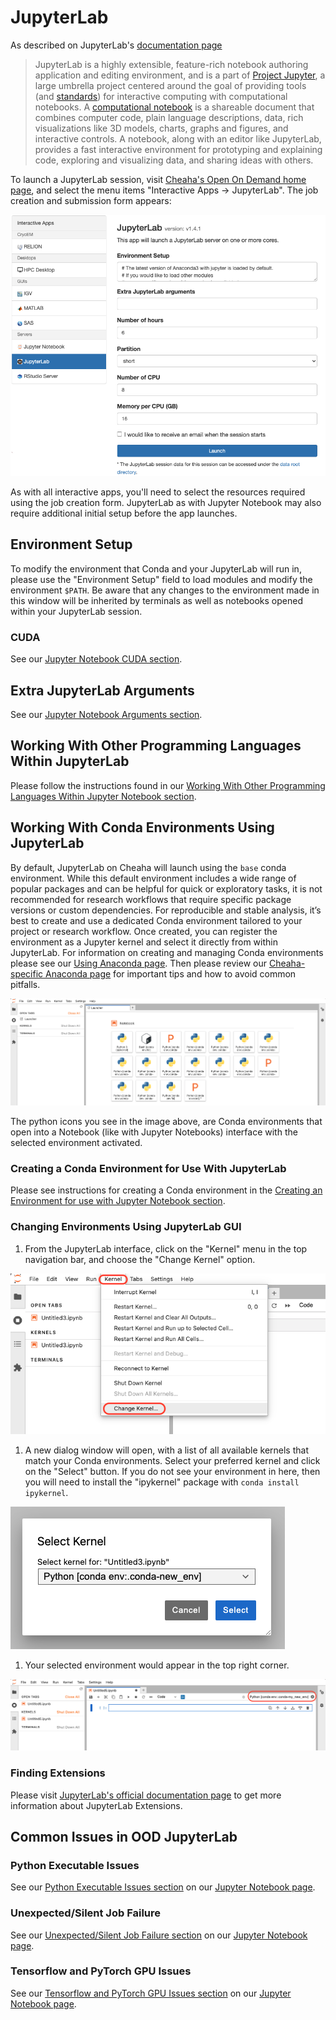 # JupyterLab

As described on JupyterLab's [documentation page](https://jupyterlab.readthedocs.io/en/latest/)
>JupyterLab is a highly extensible, feature-rich notebook authoring application and editing environment, and is a part of [Project Jupyter](https://docs.jupyter.org/en/latest/), a large umbrella project centered around the goal of providing tools (and [standards](https://docs.jupyter.org/en/latest/#sub-project-documentation)) for interactive computing with computational notebooks. A [computational notebook](https://docs.jupyter.org/en/latest/#what-is-a-notebook) is a shareable document that combines computer code, plain language descriptions, data, rich visualizations like 3D models, charts, graphs and figures, and interactive controls. A notebook, along with an editor like JupyterLab, provides a fast interactive environment for prototyping and explaining code, exploring and visualizing data, and sharing ideas with others.

To launch a JupyterLab session, visit [Cheaha's Open On Demand home page](https://rc.uab.edu/), and select the menu items "Interactive Apps -> JupyterLab". The job creation and submission form appears:

![!JupyterLab home form](./images/ood_jupyterlab_home_form.png)

As with all interactive apps, you'll need to select the resources required using the job creation form. JupyterLab as with Jupyter Notebook may also require additional initial setup before the app launches.

## Environment Setup

To modify the environment that Conda and your JupyterLab will run in, please use the "Environment Setup" field to load modules and modify the environment `$PATH`. Be aware that any changes to the environment made in this window will be inherited by terminals as well as notebooks opened within your JupyterLab session.

### CUDA

See our [Jupyter Notebook CUDA section](./ood_jupyter_notebook.md#cuda).

## Extra JupyterLab Arguments

See our [Jupyter Notebook Arguments section](./ood_jupyter_notebook.md#extra-jupyter-notebook-arguments).

## Working With Other Programming Languages Within JupyterLab

Please follow the instructions found in our [Working With Other Programming Languages Within Jupyter Notebook section](./ood_jupyter_notebook.md#working-with-other-programming-languages-within-jupyter-notebook).

## Working With Conda Environments Using JupyterLab

By default, JupyterLab on Cheaha will launch using the `base` conda environment. While this default environment includes a wide range of popular packages and can be helpful for quick or exploratory tasks, it is not recommended for research workflows that require specific package versions or custom dependencies. For reproducible and stable analysis, it’s best to create and use a dedicated Conda environment tailored to your project or research workflow. Once created, you can register the environment as a Jupyter kernel and select it directly from within JupyterLab. For information on creating and managing Conda environments please see our [Using Anaconda page](../../workflow_solutions/using_anaconda.md). Then please review our [Cheaha-specific Anaconda page](../software/software.md#anaconda-on-cheaha) for important tips and how to avoid common pitfalls.

![! Landing page of JupyterLab when you launch the Interactive session](images/ood_jupyterlab_landingpage.png)

The python icons you see in the image above, are Conda environments that open into a Notebook (like with Jupyter Notebooks) interface with the selected environment activated.

### Creating a Conda Environment for Use With JupyterLab

Please see instructions for creating a Conda environment in the [Creating an Environment for use with Jupyter Notebook section](./ood_jupyter_notebook.md#creating-an-environment-for-use-with-jupyter-notebook).

### Changing Environments Using JupyterLab GUI

1. From the JupyterLab interface, click on the "Kernel" menu in the top navigation bar, and choose the "Change Kernel" option.

![!Image highlighting the Kernel tab and Change Kernel option in JupyterLab](images/ood_jupyterlab_changekernel.png)

1. A new dialog window will open, with a list of all available kernels that match your Conda environments. Select your preferred kernel and click on the "Select" button. If you do not see your environment in here, then you will need to install the "ipykernel" package with `conda install ipykernel`.

![!Select Kernel dialog window to select a Kernel in JupyterLab](images/ood_jupyterlab_selectkernel.png)

1. Your selected environment would appear in the top right corner.

![!JupyterLab notebook interface with the selected kernel highlighted](images/ood_jupyterlab_selectedkernel.png)

### Finding Extensions

Please visit [JupyterLab's official documentation page](https://jupyterlab.readthedocs.io/en/stable/user/extensions.html#extensions) to get more information about JupyterLab Extensions.

## Common Issues in OOD JupyterLab

### Python Executable Issues

See our [Python Executable Issues section](./ood_jupyter_notebook.md#python-executable-issues) on our [Jupyter Notebook page](./ood_jupyter_notebook.md).

### Unexpected/Silent Job Failure

See our [Unexpected/Silent Job Failure section](./ood_jupyter_notebook.md#unexpectedsilent-job-failure) on our [Jupyter Notebook page](./ood_jupyter_notebook.md).

### Tensorflow and PyTorch GPU Issues

See our [Tensorflow and PyTorch GPU Issues section](./ood_jupyter_notebook.md#tensorflow-and-pytorch-gpu-issues) on our [Jupyter Notebook page](./ood_jupyter_notebook.md).
